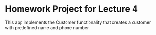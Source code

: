 # Homework Project for Lecture 4

This app implements the Customer functionality that creates a customer with predefined name and phone number.
